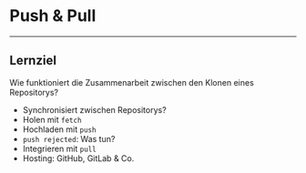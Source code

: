 # Push & Pull


---


## Lernziel

Wie funktioniert die Zusammenarbeit zwischen den Klonen eines Repositorys?

* Synchronisiert zwischen Repositorys?
* Holen mit `fetch`
* Hochladen mit `push`
* `push rejected`: Was tun?
* Integrieren mit `pull`
* Hosting: GitHub, GitLab & Co.

